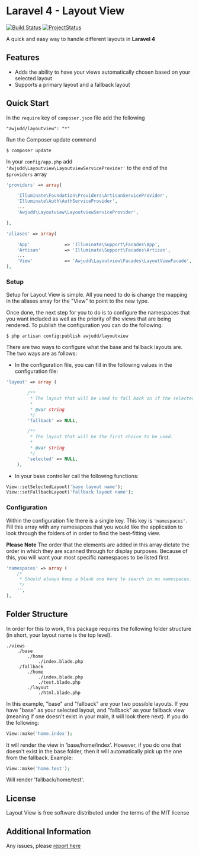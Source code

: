 Laravel 4 - Layout View
===============

[![Build Status](https://api.travis-ci.org/awjudd/l4-layoutview.png)](https://travis-ci.org/awjudd/l4-layoutview)
[![ProjectStatus](http://stillmaintained.com/awjudd/l4-layoutview.png)](http://stillmaintained.com/awjudd/l4-layoutview)

A quick and easy way to handle different layouts in **Laravel 4**

## Features

 - Adds the ability to have your views automatically chosen based on your selected layout
 - Supports a primary layout and a fallback layout

## Quick Start

In the `require` key of `composer.json` file add the following

```
"awjudd/layoutview": "*"
```

Run the Composer update command

```
$ composer update
```

In your `config/app.php` add `'Awjudd\Layoutview\LayoutviewServiceProvider'` to the end of the `$providers` array

```php
'providers' => array(

    'Illuminate\Foundation\Providers\ArtisanServiceProvider',
    'Illuminate\Auth\AuthServiceProvider',
    ...
    'Awjudd\Layoutview\LayoutviewServiceProvider',

),

'aliases' => array(

    'App'             => 'Illuminate\Support\Facades\App',
    'Artisan'         => 'Illuminate\Support\Facades\Artisan',
    ...
    'View'            => 'Awjudd\Layoutview\Facades\LayoutViewFacade',
),
```

### Setup

Setup for Layout View is simple.  All you need to do is change the mapping in the aliases array for the "View" to point to the new type.

Once done, the next step for you to do is to configure the namespaces that you want included as well as the priority of the views that are being rendered.  To publish the configuration you can do the following:

```
$ php artisan config:publish awjudd/layoutview
```

There are two ways to configure what the base and fallback layouts are.  The two ways are as follows:

 - In the configuration file, you can fill in the following values in the configuration file:

```php
'layout' => array (

        /**
         * The layout that will be used to fall back on if the selected doesn't exist.
         * 
         * @var string
         */
        'fallback' => NULL,

        /**
         * The layout that will be the first choice to be used.
         * 
         * @var string
         */
        'selected' => NULL,
    ),
```

 - In your base controller call the following functions:

```php
View::setSelectedLayout('base layout name');
View::setFallbackLayout('fallback layout name');
```

### Configuration

Within the configuration file there is a single key.  This key is `'namespaces'`.  Fill this array with any namesapces that you would like the application to look through the folders of in order to find the best-fitting view.

**Please Note** The order that the elements are added in this array dictate the order in which they are scanned through for display purposes.  Because of this, you will want your most specific namespaces to be listed first.

```php
'namespaces' => array (
    /*
     * Should always keep a blank one here to search in no namespaces.
     */
    '',
),
```

## Folder Structure

In order for this to work, this package requires the following folder structure (in short, your layout name is the top level).

    ./views
        ./base
            ./home
                ./index.blade.php
        ./fallback
            ./home
                ./index.blade.php
                ./test.blade.php
            ./layout
                ./html.blade.php

In this example, "base" and "fallback" are your two possible layouts. If you have "base" as your selected layout, and "fallback" as your fallback view (meaning if one doesn't exist in your main, it will look there next).  If you do the following:

```php
View::make('home.index');
```

It will render the view in 'base/home/index'.  However, if you do one that doesn't exist in the base folder, then it will automatically pick up the one from the fallback.  Example:

```php
View::make('home.test');
```

Will render 'fallback/home/test'.

## License

Layout View is free software distributed under the terms of the MIT license

## Additional Information

Any issues, please [report here](https://github.com/awjudd/l4-layoutview/issues)
